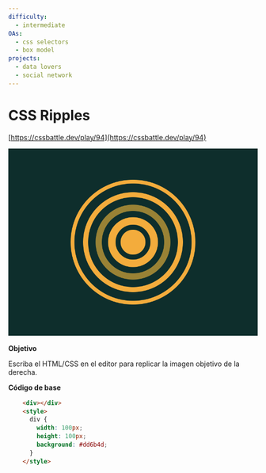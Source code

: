 ```yaml
---
difficulty:
  - intermediate
OAs:
  - css selectors
  - box model
projects:
  - data lovers
  - social network
---
```


# CSS Ripples

[https://cssbattle.dev/play/94](https://cssbattle.dev/play/94)

![CSS Ripples](css-ripples.png)

__Objetivo__

Escriba el HTML/CSS en el editor para replicar la imagen objetivo de la derecha.

__Código de base__

```html
    <div></div>
    <style>
      div {
        width: 100px;
        height: 100px;
        background: #dd6b4d;
      }
    </style>
```

